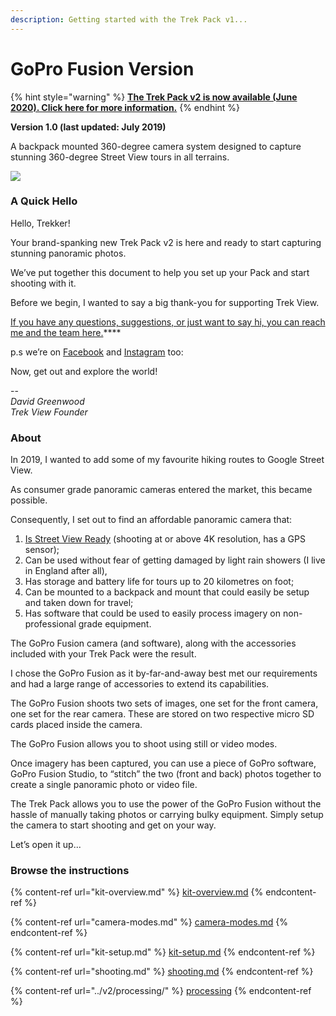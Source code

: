 ```yaml
---
description: Getting started with the Trek Pack v1...
---
```


# GoPro Fusion Version

{% hint style="warning" %}
[**The Trek Pack v2 is now available (June 2020). Click here for more information.**](https://app.gitbook.com/@dgreenwood-trekview/s/trek-view/\~/drafts/-MGZS3QJdkKSR1bua7Ub/trek-pack/v2)**​**​
{% endhint %}

**Version 1.0 (last updated: July 2019)**

A backpack mounted 360-degree camera system designed to capture stunning 360-degree Street View tours in all terrains.

![](../../.gitbook/assets/IMG\_20200103\_111709.jpeg)

### A Quick Hello

Hello, Trekker!

Your brand-spanking new Trek Pack v2 is here and ready to start capturing stunning panoramic photos.

We’ve put together this document to help you set up your Pack and start shooting with it.

Before we begin, I wanted to say a big thank-you for supporting Trek View.

[If you have any questions, suggestions, or just want to say hi, you can reach me and the team here.](https://discord.gg/ZVk7h9hCfw)****

p.s we’re on [Facebook](https://www.facebook.com/trekview/) and [Instagram](https://www.instagram.com/trekviewed/) too:

Now, get out and explore the world!

\--\
_David Greenwood_\
_Trek View Founder_

### About

In 2019, I wanted to add some of my favourite hiking routes to Google Street View.

As consumer grade panoramic cameras entered the market, this became possible.

Consequently, I set out to find an affordable panoramic camera that:

1. [Is Street View Ready](https://www.google.com/streetview/contacts-tools/products/) (shooting at or above 4K resolution, has a GPS sensor);
2. Can be used without fear of getting damaged by light rain showers (I live in England after all),
3. Has storage and battery life for tours up to 20 kilometres on foot;
4. Can be mounted to a backpack and mount that could easily be setup and taken down for travel;
5. Has software that could be used to easily process imagery on non-professional grade equipment.

The GoPro Fusion camera (and software), along with the accessories included with your Trek Pack were the result.

I chose the GoPro Fusion as it by-far-and-away best met our requirements and had a large range of accessories to extend its capabilities.

The GoPro Fusion shoots two sets of images, one set for the front camera, one set for the rear camera. These are stored on two respective micro SD cards placed inside the camera.

The GoPro Fusion allows you to shoot using still or video modes.

Once imagery has been captured, you can use a piece of GoPro software, GoPro Fusion Studio, to “stitch” the two (front and back) photos together to create a single panoramic photo or video file.

The Trek Pack allows you to use the power of the GoPro Fusion without the hassle of manually taking photos or carrying bulky equipment. Simply setup the camera to start shooting and get on your way.

Let’s open it up...

### Browse the instructions

{% content-ref url="kit-overview.md" %}
[kit-overview.md](kit-overview.md)
{% endcontent-ref %}

{% content-ref url="camera-modes.md" %}
[camera-modes.md](camera-modes.md)
{% endcontent-ref %}

{% content-ref url="kit-setup.md" %}
[kit-setup.md](kit-setup.md)
{% endcontent-ref %}

{% content-ref url="shooting.md" %}
[shooting.md](shooting.md)
{% endcontent-ref %}

{% content-ref url="../v2/processing/" %}
[processing](../v2/processing/)
{% endcontent-ref %}
